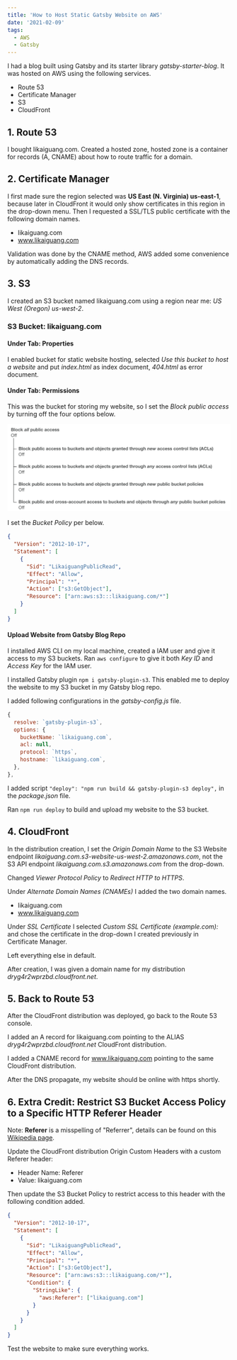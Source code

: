 ```yaml
---
title: 'How to Host Static Gatsby Website on AWS'
date: '2021-02-09'
tags:
  - AWS
  - Gatsby
---
```


I had a blog built using Gatsby and its starter library _gatsby-starter-blog_. It was hosted on AWS using the following services.

- Route 53
- Certificate Manager
- S3
- CloudFront

## 1. Route 53

I bought likaiguang.com. Created a hosted zone, hosted zone is a container for records (A, CNAME) about how to route traffic for a domain.

## 2. Certificate Manager

I first made sure the region selected was **US East (N. Virginia) us-east-1**, because later in CloudFront it would only show certificates in this region in the drop-down menu. Then I requested a SSL/TLS public certificate with the following domain names.

- likaiguang.com
- www.likaiguang.com

Validation was done by the CNAME method, AWS added some convenience by automatically adding the DNS records.

## 3. S3

I created an S3 bucket named likaiguang.com using a region near me: _US West (Oregon) us-west-2_.

### S3 Bucket: likaiguang.com

#### Under Tab: Properties

I enabled bucket for static website hosting, selected _Use this bucket to host a website_ and put _index.html_ as index document, _404.html_ as error document.

#### Under Tab: Permissions

This was the bucket for storing my website, so I set the _Block public access_ by turning off the four options below.

![Block All Public Access](./how-to-host-static-gatsby-website-on-aws-block-all-public-access.png)

I set the _Bucket Policy_ per below.

```json
{
  "Version": "2012-10-17",
  "Statement": [
    {
      "Sid": "LikaiguangPublicRead",
      "Effect": "Allow",
      "Principal": "*",
      "Action": ["s3:GetObject"],
      "Resource": ["arn:aws:s3:::likaiguang.com/*"]
    }
  ]
}
```

#### Upload Website from Gatsby Blog Repo

I installed AWS CLI on my local machine, created a IAM user and give it access to my S3 buckets. Ran `aws configure` to give it both _Key ID_ and _Access Key_ for the IAM user.

I installed Gatsby plugin `npm i gatsby-plugin-s3`. This enabled me to deploy the website to my S3 bucket in my Gatsby blog repo.

I added following configurations in the _gatsby-config.js_ file.

```js
{
  resolve: `gatsby-plugin-s3`,
  options: {
    bucketName: `likaiguang.com`,
    acl: null,
    protocol: `https`,
    hostname: `likaiguang.com`,
  },
},
```

I added script `"deploy": "npm run build && gatsby-plugin-s3 deploy",` in the _package.json_ file.

Ran `npm run deploy` to build and upload my website to the S3 bucket.

## 4. CloudFront

In the distribution creation, I set the _Origin Domain Name_ to the S3 Website endpoint _likaiguang.com.s3-website-us-west-2.amazonaws.com_, not the S3 API endpoint _likaiguang.com.s3.amazonaws.com_ from the drop-down.

Changed _Viewer Protocol Policy_ to _Redirect HTTP to HTTPS_.

Under _Alternate Domain Names (CNAMEs)_ I added the two domain names.

- likaiguang.com
- www.likaiguang.com

Under _SSL Certificate_ I selected _Custom SSL Certificate (example.com):_ and chose the certificate in the drop-down I created previously in Certificate Manager.

Left everything else in default.

After creation, I was given a domain name for my distribution _dryg4r2wprzbd.cloudfront.net_.

## 5. Back to Route 53

After the CloudFront distribution was deployed, go back to the Route 53 console.

I added an A record for likaiguang.com pointing to the ALIAS _dryg4r2wprzbd.cloudfront.net_ CloudFront distribution.

I added a CNAME record for www.likaiguang.com pointing to the same CloudFront distribution.

After the DNS propagate, my website should be online with https shortly.

## 6. Extra Credit: Restrict S3 Bucket Access Policy to a Specific HTTP Referer Header

Note: **Referer** is a misspelling of "Referrer", details can be found on this [Wikipedia page](https://en.wikipedia.org/wiki/HTTP_referer).

Update the CloudFront distribution Origin Custom Headers with a custom Referer header:

- Header Name: Referer
- Value: likaiguang.com

Then update the S3 Bucket Policy to restrict access to this header with the following condition added.

```json
{
  "Version": "2012-10-17",
  "Statement": [
    {
      "Sid": "LikaiguangPublicRead",
      "Effect": "Allow",
      "Principal": "*",
      "Action": ["s3:GetObject"],
      "Resource": ["arn:aws:s3:::likaiguang.com/*"],
      "Condition": {
        "StringLike": {
          "aws:Referer": ["likaiguang.com"]
        }
      }
    }
  ]
}
```

Test the website to make sure everything works.
